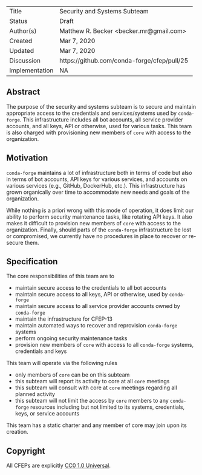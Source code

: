 <table>
<tr><td> Title </td><td> Security and Systems Subteam </td>
<tr><td> Status </td><td> Draft </td></tr>
<tr><td> Author(s) </td><td> Matthew R. Becker &lt;becker.mr@gmail.com&gt;</td></tr>
<tr><td> Created </td><td> Mar 7, 2020</td></tr>
<tr><td> Updated </td><td> Mar 7, 2020</td></tr>
<tr><td> Discussion </td><td> https://github.com/conda-forge/cfep/pull/25 </td></tr>
<tr><td> Implementation </td><td> NA </td></tr>
</table>

## Abstract

The purpose of the security and systems subteam is to secure and maintain appropriate access
to the credentials and services/systems used by `conda-forge`. This infrastructure
includes all bot accounts, all service provider accounts, and all keys, API or otherwise,
used for various tasks. This team is also charged with provisioning new members of `core`
with access to the organization.


## Motivation

`conda-forge` maintains a lot of infrastructure both in terms of code but also
in terms of bot accounts, API keys for various services, and accounts on various
services (e.g., GitHub, DockerHub, etc.). This infrastructure has grown organically
over time to accommodate new needs and goals of the organization.

While nothing is a priori wrong with this mode of operation, it does limit our ability
to perform security maintenance tasks, like rotating API keys. It also makes it difficult to
provision new members of `core` with access to the organization. Finally, should parts
of the `conda-forge` infrastructure be lost or compromised, we currently have no
procedures in place to recover or re-secure them.

## Specification

The core responsibilities of this team are to

- maintain secure access to the credentials to all bot accounts
- maintain secure access to all keys, API or otherwise, used by `conda-forge`
- maintain secure access to all service provider accounts owned by `conda-forge`
- maintain the infrastructure for CFEP-13
- maintain automated ways to recover and reprovision `conda-forge` systems
- perform ongoing security maintenance tasks
- provision new members of `core` with access to all `conda-forge` systems, credentials
  and keys

This team will operate via the following rules

- only members of `core` can be on this subteam
- this subteam will report its activity to core at all `core` meetings
- this subteam will consult with core at `core` meetings regarding all planned activity
- this subteam will not limit the access by `core` members to any `conda-forge` resources
  including but not limited to its systems, credentials, keys, or service accounts
  
This team has a static charter and any member of core may join upon its creation.

## Copyright

All CFEPs are explicitly [CC0 1.0 Universal](https://creativecommons.org/publicdomain/zero/1.0/).
